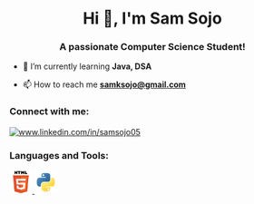 <h1 align="center">Hi 👋, I'm Sam Sojo</h1>
<h3 align="center">A passionate Computer Science Student!</h3>

- 🌱 I’m currently learning **Java, DSA**

- 📫 How to reach me **samksojo@gmail.com**

<h3 align="left">Connect with me:</h3>
<p align="left">
<a href="https://linkedin.com/in/samsojo05" target="blank"><img align="center" src="https://raw.githubusercontent.com/rahuldkjain/github-profile-readme-generator/master/src/images/icons/Social/linked-in-alt.svg" alt="www.linkedin.com/in/samsojo05" height="30" width="40" /></a>
</p>

<h3 align="left">Languages and Tools:</h3>
<p align="left"> <a href="https://www.w3.org/html/" target="_blank" rel="noreferrer"> <img src="https://raw.githubusercontent.com/devicons/devicon/master/icons/html5/html5-original-wordmark.svg" alt="html5" width="40" height="40"/> </a> <a href="https://www.python.org" target="_blank" rel="noreferrer"> <img src="https://raw.githubusercontent.com/devicons/devicon/master/icons/python/python-original.svg" alt="python" width="40" height="40"/> </a> </p>
